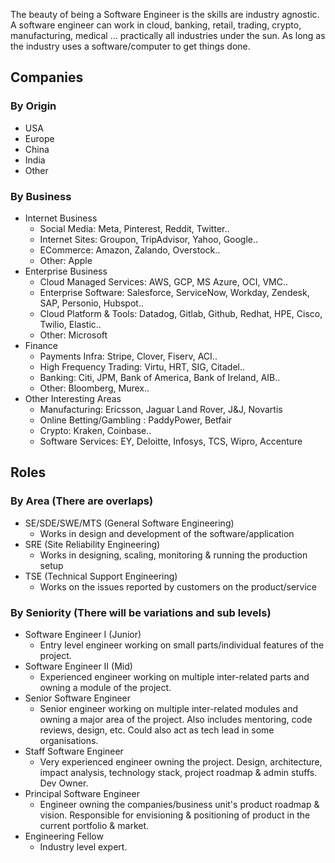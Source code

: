 
The beauty of being a Software Engineer is the skills are industry agnostic. A software engineer can work in cloud, banking, retail, trading, crypto, manufacturing, medical ... practically all industries under the sun. As long as the industry uses a software/computer to get things done.

## Companies

### By Origin
* USA
* Europe
* China 
* India
* Other

### By Business
* Internet Business
    * Social Media: Meta, Pinterest, Reddit, Twitter..
    * Internet Sites: Groupon, TripAdvisor, Yahoo, Google..
    * ECommerce: Amazon, Zalando, Overstock..
    * Other: Apple
* Enterprise Business
    * Cloud Managed Services: AWS, GCP, MS Azure, OCI, VMC..
    * Enterprise Software: Salesforce, ServiceNow, Workday, Zendesk, SAP, Personio, Hubspot..
    * Cloud Platform & Tools: Datadog, Gitlab, Github, Redhat, HPE, Cisco, Twilio, Elastic..
    * Other: Microsoft
* Finance
    * Payments Infra: Stripe, Clover, Fiserv, ACI..
    * High Frequency Trading: Virtu, HRT, SIG, Citadel..
    * Banking: Citi, JPM, Bank of America, Bank of Ireland, AIB..
    * Other: Bloomberg, Murex..
* Other Interesting Areas
    * Manufacturing: Ericsson, Jaguar Land Rover, J&J, Novartis
    * Online Betting/Gambling : PaddyPower, Betfair
    * Crypto: Kraken, Coinbase..
    * Software Services: EY, Deloitte, Infosys, TCS, Wipro, Accenture

## Roles

### By Area (There are overlaps)
* SE/SDE/SWE/MTS (General Software Engineering)
    * Works in design and development of the software/application
* SRE (Site Reliability Engineering)
    * Works in designing, scaling, monitoring & running the production setup
* TSE (Technical Support Engineering)
    * Works on the issues reported by customers on the product/service

### By Seniority (There will be variations and sub levels)
* Software Engineer I  (Junior)
    * Entry level engineer working on small parts/individual features of the project. 
* Software Engineer II (Mid)
    * Experienced engineer working on multiple inter-related parts and owning a module of the project.
* Senior Software Engineer
    * Senior engineer working on multiple inter-related modules and owning a major area of the project. Also includes mentoring, code reviews, design, etc. Could also act as tech lead in some organisations.
* Staff Software Engineer
    * Very experienced engineer owning the project. Design, architecture, impact analysis, technology stack, project roadmap & admin stuffs. Dev Owner.
* Principal Software Engineer
    * Engineer owning the companies/business unit's product roadmap & vision. Responsible for envisioning & positioning of product in the current portfolio & market.  
* Engineering Fellow
    * Industry level expert.